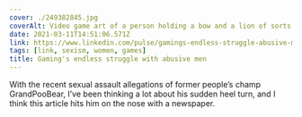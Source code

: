 ```yaml
---
cover: ./249382845.jpg
coverAlt: Video game art of a person holding a bow and a lion of sorts looking down from a tree in the forest.
date: 2021-03-11T14:51:06.571Z
link: https://www.linkedin.com/pulse/gamings-endless-struggle-abusive-men-colin-campbell/
tags: [link, sexism, women, games]
title: Gaming's endless struggle with abusive men
---
```


With the recent sexual assault allegations of former people’s champ GrandPooBear, I’ve been thinking a lot about his sudden heel turn, and I think this article hits him on the nose with a newspaper.
